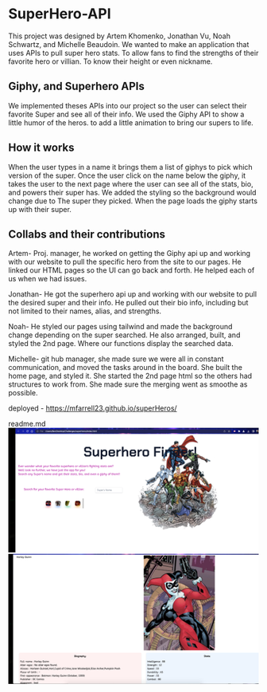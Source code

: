 # SuperHero-API

This project was designed by Artem Khomenko, Jonathan Vu, Noah Schwartz, and Michelle Beaudoin.
We wanted to make an application that uses APIs to pull super hero stats. To allow fans to find the strengths of their favorite hero or villian. To know their height or even nickname.

## Giphy, and Superhero APIs

We implemented theses APIs into our project so the user can select their favorite Super and see all of their info. We used the Giphy API to show a little humor of the heros. to add a little animation to bring our supers to life.

## How it works

When the user types in a name it brings them a list of giphys to pick which version of the super. Once the user click on the name below the giphy, it takes the user to the next page where the user can see all of the stats, bio, and powers their super has. We added the styling so the background would change due to The super they picked. When the page loads the giphy starts up with their super.

## Collabs and their contributions

Artem- Proj. manager, he worked on getting the Giphy api up and working with our website to pull the specific hero from the site to our pages. He linked our HTML pages so the UI can go back and forth. He helped each of us when we had issues.

Jonathan- He got the superhero api up and working with our website to pull the desired super and their info. He pulled out their bio info, including but not limited to their names, alias, and strengths.

Noah- He styled our pages using tailwind and made the background change depending on the super searched. He also arranged, built, and styled the 2nd page. Where our functions display the searched data.

Michelle- git hub manager, she made sure we were all in constant communication, and moved the tasks around in the board. She built the home page, and styled it. She started the 2nd page html so the others had structures to work from.
She made sure the merging went as smoothe as possible.

deployed - https://mfarrell23.github.io/superHeros/

readme.md ![screenshot](page1.png) ![screenshot](page2.png)